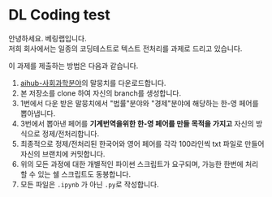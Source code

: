 # DL Coding test

안녕하세요. 베링랩입니다.  
저희 회사에서는 일종의 코딩테스트로 텍스트 전처리를 과제로 드리고 있습니다.

이 과제를 제출하는 방법은 다음과 같습니다.

  1. [aihub-사회과학분야](https://aihub.or.kr/aihubdata/data/view.do?currMenu=115&topMenu=100&aihubDataSe=realm&dataSetSn=125)의 말뭉치를 다운로드합니다.
  2. 본 저장소를 clone 하여 자신의 branch를 생성합니다.
  3. 1번에서 다운 받은 말뭉치에서 "법률"분야와 "경제"분야에 해당하는 한-영 페어를 뽑아냅니다.
  4. 3번에서 뽑아낸 페어를 **기계번역을위한 한-영 페어를 만들 목적을 가지고** 자신의 방식으로 정제/전처리합니다.
  5. 최종적으로 정제/전처리된 한국어와 영어 페어를 각각 100라인씩 txt 파일로 만들어 자신의 브랜치에 커밋합니다.
  6. 위의 모든 과정에 대한 개별적인 파이썬 스크립트가 요구되며, 가능한 한번에 처리할 수 있는 쉘 스크립트도 동봉합니다. 
  7. 모든 파일은 `.ipynb` 가 아닌 `.py`로 작성합니다.





